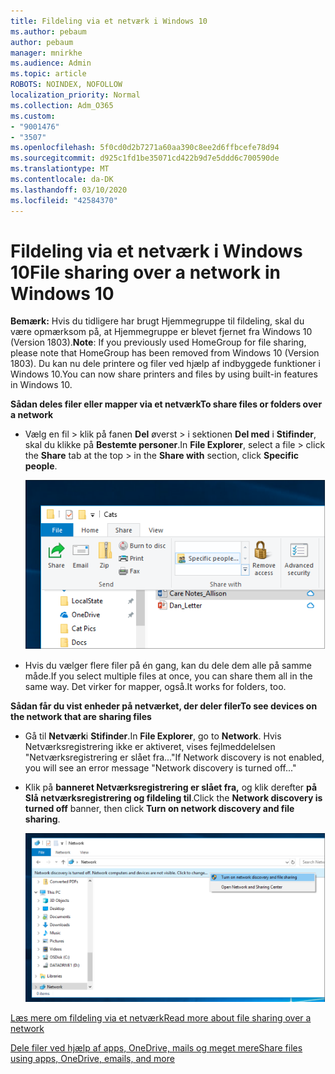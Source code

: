 ```yaml
---
title: Fildeling via et netværk i Windows 10
ms.author: pebaum
author: pebaum
manager: mnirkhe
ms.audience: Admin
ms.topic: article
ROBOTS: NOINDEX, NOFOLLOW
localization_priority: Normal
ms.collection: Adm_O365
ms.custom:
- "9001476"
- "3507"
ms.openlocfilehash: 5f0cd0d2b7271a60aa390c8ee2d6ffbcefe78d94
ms.sourcegitcommit: d925c1fd1be35071cd422b9d7e5ddd6c700590de
ms.translationtype: MT
ms.contentlocale: da-DK
ms.lasthandoff: 03/10/2020
ms.locfileid: "42584370"
---
```

# <a name="file-sharing-over-a-network-in-windows-10"></a><span data-ttu-id="4a75f-102">Fildeling via et netværk i Windows 10</span><span class="sxs-lookup"><span data-stu-id="4a75f-102">File sharing over a network in Windows 10</span></span>

<span data-ttu-id="4a75f-103">**Bemærk:** Hvis du tidligere har brugt Hjemmegruppe til fildeling, skal du være opmærksom på, at Hjemmegruppe er blevet fjernet fra Windows 10 (Version 1803).</span><span class="sxs-lookup"><span data-stu-id="4a75f-103">**Note**: If you previously used HomeGroup for file sharing, please note that HomeGroup has been removed from Windows 10 (Version 1803).</span></span> <span data-ttu-id="4a75f-104">Du kan nu dele printere og filer ved hjælp af indbyggede funktioner i Windows 10.</span><span class="sxs-lookup"><span data-stu-id="4a75f-104">You can now share printers and files by using built-in features in Windows 10.</span></span>

<span data-ttu-id="4a75f-105">**Sådan deles filer eller mapper via et netværk**</span><span class="sxs-lookup"><span data-stu-id="4a75f-105">**To share files or folders over a network**</span></span>

- <span data-ttu-id="4a75f-106">Vælg en fil > klik på fanen **Del** øverst > i sektionen **Del med** i **Stifinder**, skal du klikke på **Bestemte personer**.</span><span class="sxs-lookup"><span data-stu-id="4a75f-106">In **File Explorer**, select a file > click the **Share** tab at the top > in the **Share with** section, click **Specific people**.</span></span>

    ![Dele en fil med bestemte personer.](media/share-with-specific-people.png)
          
- <span data-ttu-id="4a75f-108">Hvis du vælger flere filer på én gang, kan du dele dem alle på samme måde.</span><span class="sxs-lookup"><span data-stu-id="4a75f-108">If you select multiple files at once, you can share them all in the same way.</span></span> <span data-ttu-id="4a75f-109">Det virker for mapper, også.</span><span class="sxs-lookup"><span data-stu-id="4a75f-109">It works for folders, too.</span></span>

<span data-ttu-id="4a75f-110">**Sådan får du vist enheder på netværket, der deler filer**</span><span class="sxs-lookup"><span data-stu-id="4a75f-110">**To see devices on the network that are sharing files**</span></span>

- <span data-ttu-id="4a75f-111">Gå til **Netværk**i **Stifinder**.</span><span class="sxs-lookup"><span data-stu-id="4a75f-111">In **File Explorer**, go to **Network**.</span></span> <span data-ttu-id="4a75f-112">Hvis Netværksregistrering ikke er aktiveret, vises fejlmeddelelsen "Netværksregistrering er slået fra..."</span><span class="sxs-lookup"><span data-stu-id="4a75f-112">If Network discovery is not enabled, you will see an error message "Network discovery is turned off..."</span></span>

- <span data-ttu-id="4a75f-113">Klik på **banneret Netværksregistrering er slået fra,** og klik derefter **på Slå netværksregistrering og fildeling til**.</span><span class="sxs-lookup"><span data-stu-id="4a75f-113">Click the **Network discovery is turned off** banner, then click **Turn on network discovery and file sharing**.</span></span>

    ![Slå netværksregistrering og fildeling til.](media/turn-on-network-discovery.png)

[<span data-ttu-id="4a75f-115">Læs mere om fildeling via et netværk</span><span class="sxs-lookup"><span data-stu-id="4a75f-115">Read more about file sharing over a network</span></span>](https://support.microsoft.com/help/4092694/windows-10-file-sharing-over-a-network)

[<span data-ttu-id="4a75f-116">Dele filer ved hjælp af apps, OneDrive, mails og meget mere</span><span class="sxs-lookup"><span data-stu-id="4a75f-116">Share files using apps, OneDrive, emails, and more</span></span>](https://support.microsoft.com/help/4027674/windows-10-share-files-in-file-explorer)
